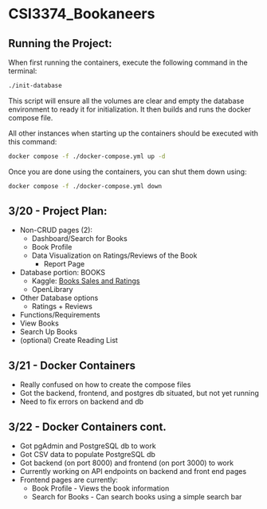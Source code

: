 # CSI3374_Bookaneers

## Running the Project:
When first running the containers, execute the following command in the terminal:

```bash
./init-database
```

This script will ensure all the volumes are clear and empty the database environment to ready it for initialization.
It then builds and runs the docker compose file.

All other instances when starting up the containers should be executed with this command:

```bash
docker compose -f ./docker-compose.yml up -d
```

Once you are done using the containers, you can shut them down using:

```bash
docker compose -f ./docker-compose.yml down
```

## 3/20 - Project Plan:
* Non-CRUD pages (2):
  * Dashboard/Search for Books
  * Book Profile
  * Data Visualization on Ratings/Reviews of the Book
    * Report Page
* Database portion: BOOKS
  * Kaggle: [Books Sales and Ratings](https://www.kaggle.com/datasets/thedevastator/books-sales-and-ratings)
  * OpenLibrary
* Other Database options
  * Ratings + Reviews
*	Functions/Requirements
  * View Books
  * Search Up Books
  * (optional) Create Reading List

## 3/21 - Docker Containers
* Really confused on how to create the compose files
* Got the backend, frontend, and postgres db situated, but not yet running
* Need to fix errors on backend and db

## 3/22 - Docker Containers cont.
* Got pgAdmin and PostgreSQL db to work
* Got CSV data to populate PostgreSQL db
* Got backend (on port 8000) and frontend (on port 3000) to work
* Currently working on API endpoints on backend and front end pages
* Frontend pages are currently:
  * Book Profile - Views the book information
  * Search for Books - Can search books using a simple search bar

